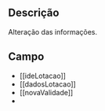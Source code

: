 ## Descrição
Alteração das informações.
## Campo
- [[ideLotacao]]
- [[dadosLotacao]]
- [[novaValidade]]
- 
